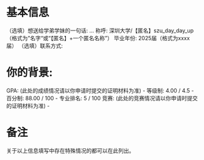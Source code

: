 # 基本信息
（选填）想送给学弟学妹的一句话: ...
称呼: 深圳大学/【匿名】szu_day_day_up（格式为”名字“或“【匿名】+一个匿名名称”）
毕业年份: 2025届（格式为xxxx届）
（选填）联系方式: 
    

# 你的背景:
GPA: (此处的成绩情况请以你申请时提交的证明材料为准)
    - 等级制: 4.00 / 4.5
    - 百分制: 88.00 / 100
    - 专业排名: 5 / 100
竞赛: (此处的竞赛情况请以你申请时提交的证明材料为准)
    - 




# 备注
关于以上信息填写中存在特殊情况的都可以在此列出。
